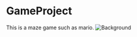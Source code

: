 # GameProject
This is a maze game such as mario. 
![Background](https://github.com/user-attachments/assets/e80c4e0c-b402-4b74-8143-0df15a784992)

